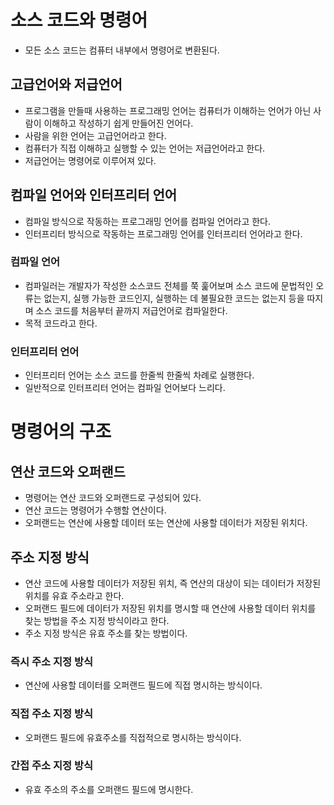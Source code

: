 # 소스 코드와 명령어

- 모든 소스 코드는 컴퓨터 내부에서 명령어로 변환된다.

## 고급언어와 저급언어

- 프로그램을 만들때 사용하는 프로그래밍 언어는 컴퓨터가 이해하는 언어가 아닌 사람이 이해하고 작성하기 쉽게 만들어진 언어다.
- 사람을 위한 언어는 고급언어라고 한다.
- 컴퓨터가 직접 이해하고 실행할 수 있는 언어는 저급언어라고 한다.
- 저급언어는 명령어로 이루어져 있다.

## 컴파일 언어와 인터프리터 언어

- 컴파일 방식으로 작동하는 프로그래밍 언어를 컴파일 언어라고 한다.
- 인터프리터 방식으로 작동하는 프로그래밍 언어를 인터프리터 언어라고 한다.

### 컴파일 언어

- 컴파일러는 개발자가 작성한 소스코드 전체를 쭉 훑어보며 소스 코드에 문법적인 오류는 없는지, 실행 가능한 코드인지, 실행하는 데 불필요한 코드는 없는지 등을 따지며 소스 코드를 처음부터 끝까지 저급언어로 컴파일한다.
- 목적 코드라고 한다.

### 인터프리터 언어

- 인터프리터 언어는 소스 코드를 한줄씩 한줄씩 차례로 실행한다.
- 일반적으로 인터프리터 언어는 컴파일 언어보다 느리다.

# 명령어의 구조

## 연산 코드와 오퍼랜드

- 명령어는 연산 코드와 오퍼랜드로 구성되어 있다.
- 연산 코드는 명령어가 수행할 연산이다.
- 오퍼랜드는 연산에 사용할 데이터 또는 연산에 사용할 데이터가 저장된 위치다.

## 주소 지정 방식

- 연산 코드에 사용할 데이터가 저장된 위치, 즉 연산의 대상이 되는 데이터가 저장된 위치를 유효 주소라고 한다.
- 오퍼랜드 필드에 데이터가 저장된 위치를 명시할 때 연산에 사용할 데이터 위치를 찾는 방법을 주소 지정 방식이라고 한다.
- 주소 지정 방식은 유효 주소를 찾는 방법이다.

### 즉시 주소 지정 방식

- 연산에 사용할 데이터를 오퍼랜드 필드에 직접 명시하는 방식이다.

### 직접 주소 지정 방식

- 오퍼랜드 필드에 유효주소를 직접적으로 명시하는 방식이다.

### 간접 주소 지정 방식

- 유효 주소의 주소를 오퍼랜드 필드에 명시한다.
